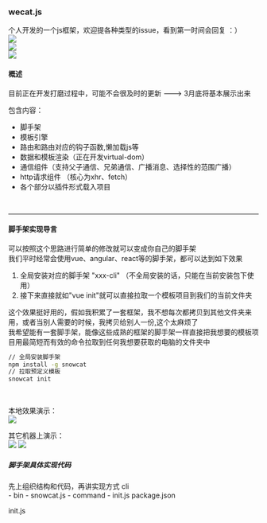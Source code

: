 ###  wecat.js
个人开发的一个js框架，欢迎提各种类型的issue，看到第一时间会回复   ：）    
![](https://img.shields.io/badge/%E8%84%9A%E6%89%8B%E6%9E%B6cli-0.0.1%7Cnode%7Cnpm%7Ccommander%7Cgit-brightgreen.svg)    
![](https://img.shields.io/badge/%E6%A8%A1%E6%9D%BF%E5%BC%95%E6%93%8Etemplate-0.0.1%7Creg%7Cnew%20Function-brightgreen.svg)    
![](https://img.shields.io/badge/%E8%B7%AF%E7%94%B1router-1.0.0%7Chash%7Clazy%20load%7Chook%20function-brightgreen.svg)   
    
         
         

#### 概述

目前正在开发打磨过程中，可能不会很及时的更新 ---> 3月底将基本展示出来
<br>

包含内容：
- 脚手架 
- 模板引擎  
- 路由和路由对应的钩子函数,懒加载js等 
- 数据和模板渲染（正在开发virtual-dom）
- 通信组件（支持父子通信、兄弟通信、广播消息、选择性的范围广播）
- http请求组件 （核心为xhr、fetch）
- 各个部分以插件形式载入项目 

<br>

---
####  脚手架实现导言
可以按照这个思路进行简单的修改就可以变成你自己的脚手架   
我们平时经常会使用vue、angular、react等的脚手架，都可以达到如下效果
1. 全局安装对应的脚手架  "xxx-cli"  （不全局安装的话，只能在当前安装包下使用）
2. 接下来直接就如"vue init"就可以直接拉取一个模板项目到我们的当前文件夹

这个效果挺好用的，假如我积累了一套框架，我不想每次都拷贝到其他文件夹来用，或者当别人需要的时候，我拷贝给别人一份,这个太麻烦了   
我希望能有一套脚手架，能像这些成熟的框架的脚手架一样直接把我想要的模板项目用最简短而有效的命令拉取到任何我想要获取的电脑的文件夹中   
```bash
// 全局安装脚手架
npm install -g snowcat
// 拉取预定义模板
snowcat init
```
<br>

本地效果演示：
<br>
![](http://7xl4c6.com1.z0.glb.clouddn.com/FjpPFQiEG8LPV5H84LvPmX1YQ4uW)

其它机器上演示：
<br>
![](http://7xl4c6.com1.z0.glb.clouddn.com/FuN7_ko3l211kWoorHjVYR_z0pQe)
![](http://7xl4c6.com1.z0.glb.clouddn.com/FnfbDsCKUt8RfvNG3lQKh6d8uRzw)

#####   脚手架具体实现代码


先上组织结构和代码，再讲实现方式
cli   
    - bin
        - snowcat.js
    - command
        - init.js
    package.json          
   
init.js
```bash

```
















